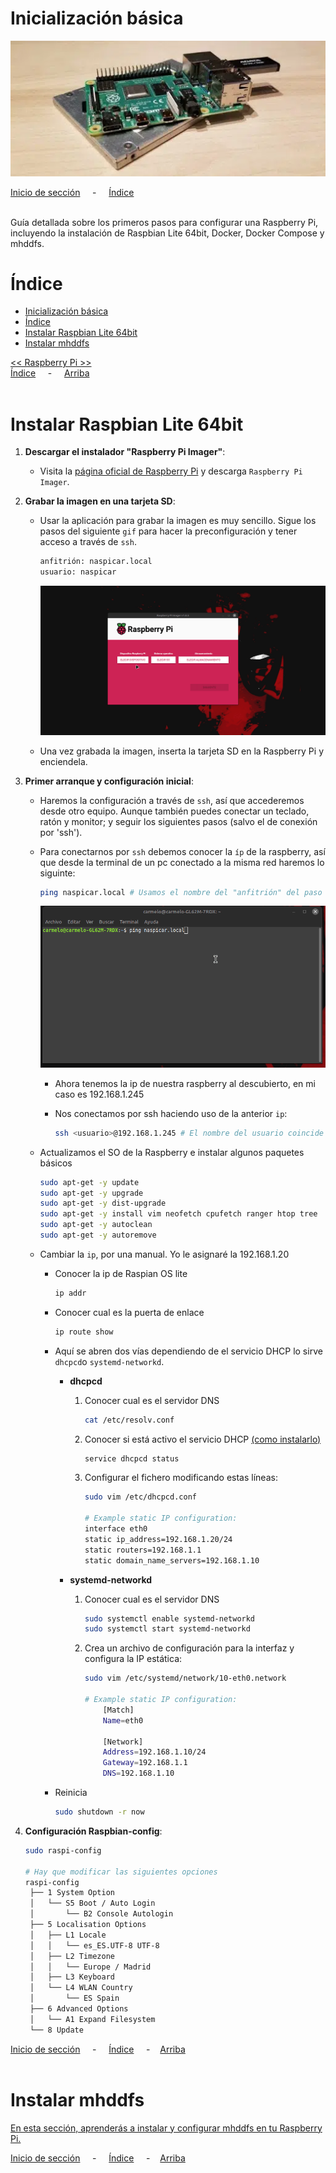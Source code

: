 # Inicialización básica

![Header](../img/ima-raspberrypi-instbas-header-01.png)

[Inicio de sección](#Header) &nbsp; &nbsp; - &nbsp; &nbsp; [Índice](#índice)
<br><br>

Guía detallada sobre los primeros pasos para configurar una Raspberry Pi, incluyendo la instalación de Raspbian Lite 64bit, Docker, Docker Compose y mhddfs.

# Índice
- [Inicialización básica](#inicialización-básica)
- [Índice](#índice)
- [Instalar Raspbian Lite 64bit](#instalar-raspbian-lite-64bit)
- [Instalar mhddfs](#instalar-mhddfs)

[<< Raspberry Pi >>](./raspberrypi.md)<br>
[Índice](#índice) &nbsp; &nbsp; - &nbsp; &nbsp; [Arriba](#header)
<br><br>

# Instalar Raspbian Lite 64bit

1. **Descargar el instalador "Raspberry Pi Imager"**:
    - Visita la [página oficial de Raspberry Pi](https://www.raspberrypi.com/software/) y descarga `Raspberry Pi Imager`.
    
2. **Grabar la imagen en una tarjeta SD**:
    - Usar la aplicación para grabar la imagen es muy sencillo. Sigue los pasos del siguiente `gif` para hacer la preconfiguración y tener acceso a través de `ssh`.
        ```bash
        anfitrión: naspicar.local
        usuario: naspicar
        ```
        ![instalacion](../img/ima-raspberrypi-instbas-instalacion-01.gif)

    - Una vez grabada la imagen, inserta la tarjeta SD en la Raspberry Pi y enciendela.
    
3. **Primer arranque y configuración inicial**:
    - Haremos la configuración a través de `ssh`, así que accederemos desde otro equipo. Aunque también puedes conectar un teclado, ratón y monitor; y seguir los siguientes pasos (salvo el de conexión por 'ssh').
    
    - Para conectarnos por `ssh` debemos conocer la `íp` de la raspberry, así que desde la terminal de un pc conectado a la misma red haremos lo siguinte:
        ```bash
        ping naspicar.local # Usamos el nombre del "anfitrión" del paso anterior
        ```
        ![instalacion](../img/ima-raspberrypi-instbas-descubrir-ip-01.gif)

        - Ahora tenemos la ip de nuestra raspberry al descubierto, en mi caso es 192.168.1.245
  
        - Nos conectamos por ssh haciendo uso de la anterior `ip`:
            ```bash
            ssh <usuario>@192.168.1.245 # El nombre del usuario coincide con el que hemos puesto en el instalador de imagen (según el ejemplo es naspicar)
            ```


    - Actualizamos el SO de la Raspberry e instalar algunos paquetes básicos
        ```bash
        sudo apt-get -y update
        sudo apt-get -y upgrade
        sudo apt-get -y dist-upgrade
        sudo apt-get -y install vim neofetch cpufetch ranger htop tree
        sudo apt-get -y autoclean
        sudo apt-get -y autoremove
        ```

    - Cambiar la `ip`, por una manual. Yo le asignaré la 192.168.1.20

        - Conocer la ip de Raspian OS lite
            ```bash
            ip addr
            ```
        - Conocer cual es la puerta de enlace
            ```bash
            ip route show
            ```
        - Aquí se abren dos vías dependiendo de el servicio DHCP lo sirve `dhcpcd`o `systemd-networkd`.
           - **dhcpcd**
              1. Conocer cual es el servidor DNS
                  ```bash
                  cat /etc/resolv.conf
                  ```
              2. Conocer si está activo el servicio DHCP [(como instalarlo)](../general-linux/redes/dhcp.md)
                  ```bash
                  service dhcpcd status
                  ```
              3. Configurar el fichero modificando estas líneas:
                  ```bash
                  sudo vim /etc/dhcpcd.conf 

                  # Example static IP configuration:
                  interface eth0
                  static ip_address=192.168.1.20/24
                  static routers=192.168.1.1
                  static domain_name_servers=192.168.1.10
                 ```
            
           - **systemd-networkd**
              1. Conocer cual es el servidor DNS
                    ```bash
                    sudo systemctl enable systemd-networkd
                    sudo systemctl start systemd-networkd
                    ```
              2. Crea un archivo de configuración para la interfaz y configura la IP estática:
                    ```bash
                    sudo vim /etc/systemd/network/10-eth0.network

                    # Example static IP configuration:
                        [Match]
                        Name=eth0

                        [Network]
                        Address=192.168.1.10/24
                        Gateway=192.168.1.1
                        DNS=192.168.1.10
                    ```
        - Reinicia
            ```bash
            sudo shutdown -r now
            ```
4. **Configuración Raspbian-config**:
    ```bash
    sudo raspi-config

    # Hay que modificar las siguientes opciones
    raspi-config
     ├── 1 System Option
     │   └── S5 Boot / Auto Login
     │       └── B2 Console Autologin
     ├── 5 Localisation Options
     │   ├── L1 Locale
     │   │   └── es_ES.UTF-8 UTF-8
     │   ├── L2 Timezone
     │   │   └── Europe / Madrid
     │   ├── L3 Keyboard
     │   └── L4 WLAN Country
     │       └── ES Spain
     ├── 6 Advanced Options
     │   └── A1 Expand Filesystem
     └── 8 Update

    ```

[Inicio de sección](#instalar-raspbian-lite-64bit) &nbsp; &nbsp; - &nbsp; &nbsp; [Índice](#índice) &nbsp; &nbsp; - &nbsp; &nbsp;[Arriba](#header)
<br><br>

# Instalar mhddfs

[En esta sección, aprenderás a instalar y configurar mhddfs en tu Raspberry Pi.](../general-linux/sistema-de-archivos/mhddfs.md)

[Inicio de sección](#instalar-mhddfs) &nbsp; &nbsp; - &nbsp; &nbsp; [Índice](#índice) &nbsp; &nbsp; - &nbsp; &nbsp;[Arriba](#header)
<br><br>
